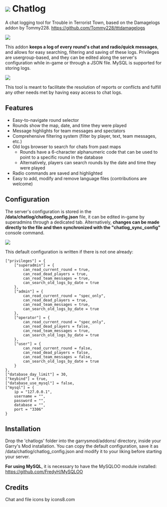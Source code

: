 # ![](https://i.imgur.com/tjmcgjn.png) Chatlog
A chat logging tool for Trouble in Terrorist Town, based on the Damagelogs addon by Tommy228. https://github.com/Tommy228/tttdamagelogs

![](https://i.imgur.com/UWGru8x.png)

This addon **keeps a log of every round's chat and radio/quick messages**, and allows for easy searching, filtering and saving of these logs.
Privileges are usergroup-based, and they can be edited along the server's configuration while in-game or through a JSON file. MySQL is supported for storing logs.

![](https://i.imgur.com/7l3nVev.png)

This tool is meant to facilitate the resolution of reports or conflicts and fulfill any other needs met by having easy access to chat logs.
## Features

* Easy-to-navigate round selector
* Rounds show the map, date, and time they were played
* Message highlights for team messages and spectators
* Comprehensive filtering system (filter by player, text, team messages, etc.)
* Old logs browser to search for chats from past maps
  * Rounds have a 6-character alphanumeric code that can be used to point to a specific round in the database
  * Alternatively, players can search rounds by the date and time they were played
* Radio commands are saved and highlighted
* Easy to add, modify and remove language files (contributions are welcome)

## Configuration

The server's configuration is stored in the **/data/chatlog/chatlog_config.json** file, it can be edited in-game by superadmins through a dedicated tab. Alternatively, **changes can be made directly to the file and then synchronized with the "chatlog_sync_config"** console command.

![](https://i.imgur.com/F1C3lz1.png)

This default configuration is written if there is not one already:

    ["privileges"] = {
        ["superadmin"] = {
            can_read_current_round = true,
            can_read_dead_players = true,
            can_read_team_messages = true,
            can_search_old_logs_by_date = true
        },
        ["admin"] = {
            can_read_current_round = "spec_only",
            can_read_dead_players = true,
            can_read_team_messages = true,
            can_search_old_logs_by_date = true
        },
        ["operator"] = {
            can_read_current_round = "spec_only",
            can_read_dead_players = false,
            can_read_team_messages = true,
            can_search_old_logs_by_date = true
        },
        ["user"] = {
            can_read_current_round = false,
            can_read_dead_players = false,
            can_read_team_messages = false,
            can_search_old_logs_by_date = true
        }
    },
    ["database_day_limit"] = 30,
    ["keybind"] = true,
    ["database_use_mysql"] = false,
    ["mysql"] = {
        ip = "127.0.0.1",
        username = "",
        password = "",
        database = "",
        port = "3306"
    }


## Installation

Drop the 'chatlogs' folder into the garrysmod/addons/ directory, inside your Garry's Mod installation.
You can copy the default configuration, save it as /data/chatlog/chatlog_config.json and modify it to your liking before starting your server.

**For using MySQL**, it is necessary to have the MySQLOO module installed: https://github.com/FredyH/MySQLOO

## Credits

Chat and file icons by icons8.com

